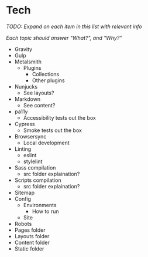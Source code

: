 # Tech
*TODO: Expand on each item in this list with relevant info*

*Each topic should answer "What?", and "Why?"*
 
- Gravity
- Gulp
- Metalsmith
  - Plugins
    - Collections
    - Other plugins
- Nunjucks
  - See layouts?
- Markdown
  - See content?
- pa11y
  - Accessibility tests out the box
- Cypress
  - Smoke tests out the box
- Browsersync
  - Local development
- Linting
  - eslint
  - stylelint
- Sass compilation
  - src folder explaination?
- Scripts compilation
  - src folder explaination?
- Sitemap
- Config
  - Environments
    - How to run
  - Site
- Robots
- Pages folder
- Layouts folder
- Content folder
- Static folder

